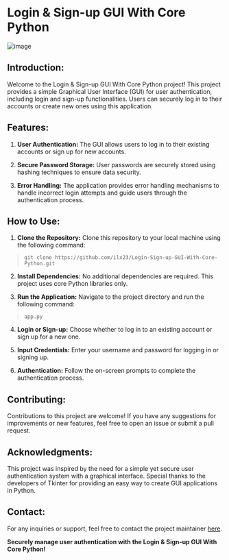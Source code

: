 # Login & Sign-up GUI With Core Python

![image](https://github.com/ilx23/Login-Sign-up-GUI-With-Core-Python/assets/91822811/35233527-30dd-42e9-9ca4-2f267f071a66)

## Introduction:

Welcome to the Login & Sign-up GUI With Core Python project! This project provides a simple Graphical User Interface (GUI) for user authentication, including login and sign-up functionalities. Users can securely log in to their accounts or create new ones using this application.

## Features:

1. **User Authentication:** The GUI allows users to log in to their existing accounts or sign up for new accounts.

2. **Secure Password Storage:** User passwords are securely stored using hashing techniques to ensure data security.

3. **Error Handling:** The application provides error handling mechanisms to handle incorrect login attempts and guide users through the authentication process.

## How to Use:

1. **Clone the Repository:** Clone this repository to your local machine using the following command:
> ```git clone https://github.com/ilx23/Login-Sign-up-GUI-With-Core-Python.git```

2. **Install Dependencies:** No additional dependencies are required. This project uses core Python libraries only.

3. **Run the Application:** Navigate to the project directory and run the following command:
> ```app.py```

4. **Login or Sign-up:** Choose whether to log in to an existing account or sign up for a new one.

5. **Input Credentials:** Enter your username and password for logging in or signing up.

6. **Authentication:** Follow the on-screen prompts to complete the authentication process.

## Contributing:

Contributions to this project are welcome! If you have any suggestions for improvements or new features, feel free to open an issue or submit a pull request.

## Acknowledgments:

This project was inspired by the need for a simple yet secure user authentication system with a graphical interface. Special thanks to the developers of Tkinter for providing an easy way to create GUI applications in Python.

## Contact:

For any inquiries or support, feel free to contact the project maintainer [here](mailto:iliakeshavarz23@gmail.com).

**Securely manage user authentication with the Login & Sign-up GUI With Core Python!**
